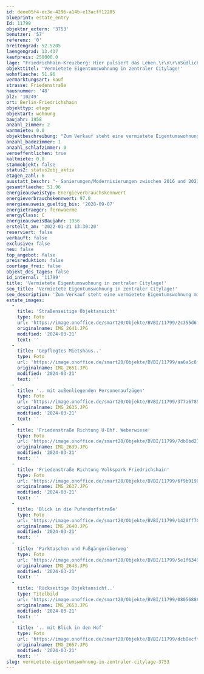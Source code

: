 ```yaml
---
id: deee05f4-ec3e-4296-a14b-e13acff12285
blueprint: estate_entry
Id: 11799
objektnr_extern: '3753'
benutzer: '57'
referenz: '0'
breitengrad: 52.5205
laengengrad: 13.437
kaufpreis: 250000.0
lage: "Friedrichhain-Kreuzberg: Hier pulsiert das Leben.\r\n\r\nSüdlich vom Prenzlauer Berg und westlich von Lichtenberg, liegt der Szenebezirk Friedrichshain-Kreuzberg. Der Bezirk bietet vor allem jungen Menschen die gesuchte Abwechslung. Der  Nordkiez des Bezirks ist gerade bei jenen beliebt, die von der direkten Nähe zur City profitieren möchten, sich aber genauso Ruhe und Grünflächen wünschen.\r\n\r\nKindertagesstätten, Grundschulen und weiterführende Schulen befinden sich im unmittelbaren Umfeld. Gute Einkaufsmöglichkeiten des täglichen Bedarfs, Dienstleistungsangebote sowie medizinische Einrichtungen sind ebenfalls in der Nähe.\r\n\r\nDie Lage zeichnet sich durch die sehr gute Anbindung an den öffentlichen Personennahverkehr aus. Nur wenige Gehminuten entfernt befinden sich die U-Bahnhöfe Weberwiese und Strausberger Platz (U5). Der nahegelegene Volkspark Friedrichshain bietet viele Möglichkeiten zur Erholung. Ob Joggen im Park, Erholung auf einer der weitläufigen Grünflächen oder Familienausflüge zu einem der vielen Spiel- und Sportplätze, eine vielseitige Freizeitgestaltung ist garantiert."
objekttitel: 'Vermietete Eigentumswohnung in zentraler Citylage!'
wohnflaeche: 51.96
vermarktungsart: kauf
strasse: Friedenstraße
hausnummer: '48'
plz: '10249'
ort: Berlin-Friedrichshain
objekttyp: etage
objektart: wohnung
baujahr: 1958
anzahl_zimmer: 2
warmmiete: 0.0
objektbeschreibung: "Zum Verkauf steht eine vermietete Eigentumswohnung mit Balkon im ersten Obergeschoss. Das Gebäude wurde 1958 in einer monolithischen Bauweise errichtet. Zwischen 2016 und 2021 wurden folgende Sanierungen und Modernisierungen durchgeführt:\r\n\r\n- Sanierung Treppenhaus\r\n- Sanierung Balkon\r\n- Dachgeschossausbau\r\n- Anbau Personenaufzug\r\n- Fassadensanierung\r\n- Sanierung Außenanlagen\r\n\r\nDie gepflegte Wohnung umfasst 2 Zimmer mit insgesamt ca. 51,96 m² Wohnfläche und weiteren ca. 10 m² Nutzfläche. Vom Flur aus gelangt man in alle Räume. Am Wohnzimmer angrenzend befindet sich der Balkon in Südwest-Ausrichtung. Das Badezimmer ist gefliest und mit einer Wannendusche sowie einem Fenster ausgestattet. In allen anderen Zimmern ist Laminat verlegt.   \r\n\r\nBeheizt wird die Wohnung über Fernwärme. Die Warmwasseraufbereitung erfolgt ebenfalls über die Heizung. Zu der Wohnung gehört zusätzlich ein ca. 10 m² großes Kellerabteil, das zusätzliche Abstellfläche bietet. Es besteht kein Reparaturstau."
anzahl_badezimmer: 1
anzahl_schlafzimmer: 0
veroeffentlichen: true
kaltmiete: 0.0
stammobjekt: false
status2: status2obj_aktiv
etagen_zahl: 6
ausstatt_beschr: "- Sanierungen/Modernisierungen zwischen 2016 und 2021\r\n- Personenaufzug\r\n- Balkon in Südwest-Ausrichtung\r\n- vermietet\r\n- eigenes Kellerabteil"
gesamtflaeche: 51.96
energieausweistyp: Energieverbrauchskennwert
energieverbrauchskennwert: 97.0
energieausweis_gueltig_bis: '2028-09-07'
energietraeger: fernwaerme
energyClass: C
energieausweisBaujahr: 1956
erstellt_am: '2022-01-21 13:30:20'
reserviert: false
verkauft: false
exclusive: false
neu: false
top_angebot: false
preisreduktion: false
courtage_frei: false
objekt_des_tages: false
id_internal: '11799'
title: 'Vermietete Eigentumswohnung in zentraler Citylage!'
seo_title: 'Vermietete Eigentumswohnung in zentraler Citylage!'
seo_description: 'Zum Verkauf steht eine vermietete Eigentumswohnung mit Balkon im ersten Obergeschoss. Das Gebäude wurde 1958 in einer monolithischen Bauweise errichtet. Zwisch'
estate_images:
  -
    title: 'Straßenseitige Objektansicht'
    type: Foto
    url: 'https://image.onoffice.de/smart20/Objekte/BVBI/11799/2c355d6f-1c8e-4984-9d6c-6566c4be84b3.jpg'
    originalname: IMG_2641.JPG
    modified: '2024-03-21'
    text: ''
  -
    title: 'Gepflegtes Mietshaus..'
    type: Foto
    url: 'https://image.onoffice.de/smart20/Objekte/BVBI/11799/aa6a5c8f-30c6-4e4a-9470-ed7ded43161e.jpg'
    originalname: IMG_2651.JPG
    modified: '2024-03-21'
    text: ''
  -
    title: '.. mit außenliegenden Personenaufzügen'
    type: Foto
    url: 'https://image.onoffice.de/smart20/Objekte/BVBI/11799/377a6785-49a7-4a6d-a404-ab018a74e3ed.jpg'
    originalname: IMG_2635.JPG
    modified: '2024-03-21'
    text: ''
  -
    title: 'Friedenstraße Richtung U-Bhf. Weberwiese'
    type: Foto
    url: 'https://image.onoffice.de/smart20/Objekte/BVBI/11799/7db0bd27-d2b5-4d05-8a66-ee1ec2e3c137.jpg'
    originalname: IMG_2639.JPG
    modified: '2024-03-21'
    text: ''
  -
    title: 'Friedenstraße Richtung Volkspark Friedrichshain'
    type: Foto
    url: 'https://image.onoffice.de/smart20/Objekte/BVBI/11799/6f9b9190-2d81-4e1d-a0ca-c06381ce47aa.jpg'
    originalname: IMG_2637.JPG
    modified: '2024-03-21'
    text: ''
  -
    title: 'Blick in die Pufendorfstraße'
    type: Foto
    url: 'https://image.onoffice.de/smart20/Objekte/BVBI/11799/1420ff70-bb52-41b4-b6b6-52046f0f7aea.jpg'
    originalname: IMG_2640.JPG
    modified: '2024-03-21'
    text: ''
  -
    title: 'Parktaschen und Fußgängerüberweg'
    type: Foto
    url: 'https://image.onoffice.de/smart20/Objekte/BVBI/11799/5e1f6349-87bd-4cb9-8a8b-8c607fad1d46.jpg'
    originalname: IMG_2643.JPG
    modified: '2024-03-21'
    text: ''
  -
    title: 'Rückseitige Objektansicht..'
    type: Titelbild
    url: 'https://image.onoffice.de/smart20/Objekte/BVBI/11799/08056886-7ee5-47e9-bace-8d31da1e70a1.jpg'
    originalname: IMG_2653.JPG
    modified: '2024-03-21'
    text: ''
  -
    title: '.. mit Blick in den Hof'
    type: Foto
    url: 'https://image.onoffice.de/smart20/Objekte/BVBI/11799/dcb0ecff-a47e-4bd7-a5d4-d1d574a25fb3.jpg'
    originalname: IMG_2657.JPG
    modified: '2024-03-21'
    text: ''
slug: vermietete-eigentumswohnung-in-zentraler-citylage-3753
---
```

